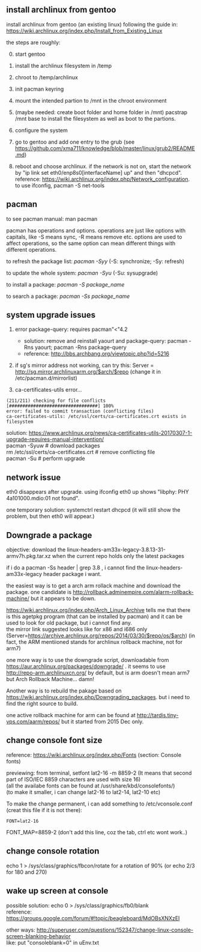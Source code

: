 install archlinux from gentoo
--------------------------------

install archlinux from gentoo (an existing linux) following the guide in:
https://wiki.archlinux.org/index.php/Install_from_Existing_Linux

the steps are roughly:

0. start gentoo

1. install the archlinux filesystem in /temp

2. chroot to /temp/archlinux

3. init pacman keyring

4. mount the intended partion to /mnt in the chroot environment

5. (maybe needed: create boot folder and home folder in /mnt) pacstrap /mnt base to install the filesystem as well as boot to the partions.

6. configure the system

7. go to gentoo and add one entry to the grub (see https://github.com/xma711/knowledge/blob/master/linux/grub2/README.md)

8. reboot and choose archlinux. if the network is not on, start the network by "ip link set eth0/enp8s0[interfaceName] up" and then "dhcpcd". reference: https://wiki.archlinux.org/index.php/Network_configuration. to use ifconfig, pacman -S net-tools


pacman
-----------

to see pacman manual: man pacman

pacman has operations and options. operations are just like options with capitals, like -S means sync, -R means remove etc. 
options are used to affect operations, so the same option can mean different things with different operations.

to refresh the package list: *pacman -Syy* (-S: synchronize; -Sy: refresh)

to update the whole system: *pacman -Syu* (-Su: sysupgrade)

to install a package: *pacman -S package_name*

to search a package: *pacman -Ss package_name*


system upgrade issues
-------------------------

1. error package-query: requires pacman"<"4.2  
	- solution: remove and reinstall yaourt and package-query: pacman -Rns yaourt; pacman -Rns package-query
	- reference: http://bbs.archbang.org/viewtopic.php?id=5216

2. if sg's mirror address not working, can try this: Server = http://sg.mirror.archlinuxarm.org/$arch/$repo 
(change it in /etc/pacman.d/mirrorlist)

3. ca-certificates-utils error...
```
(211/211) checking for file conflicts                        [#################################] 100%
error: failed to commit transaction (conflicting files)
ca-certificates-utils: /etc/ssl/certs/ca-certificates.crt exists in filesystem
```
solution: https://www.archlinux.org/news/ca-certificates-utils-20170307-1-upgrade-requires-manual-intervention/  
pacman -Syuw                           # download packages  
rm /etc/ssl/certs/ca-certificates.crt  # remove conflicting file  
pacman -Su                             # perform upgrade  

network issue
------------------

eth0 disappears after upgrade. using ifconfig eth0 up shows "libphy: PHY 4a101000.mdio:01 not found".

one temporary solution: systemctrl restart dhcpcd (it will still show the problem, but then eth0 will appear.)


Downgrade a package
----------------------------

objective: download the linux-headers-am33x-legacy-3.8.13-31-armv7h.pkg.tar.xz when the current repo holds only the latest packages

if i do a pacman -Ss header | grep 3.8 , i cannot find the linux-headers-am33x-legacy header package i want.

the easiest way is to get a arch arm rollack machine and download the package. one candidate is http://rollback.adminempire.com/alarm-rollback-machine/ but it appears to be down.

https://wiki.archlinux.org/index.php/Arch_Linux_Archive tells me that there is this agetpkg program (that can be installed by pacman) and it can be used to look for old package, but i cannot find any.  
the mirror link suggested looks like for x86 and i686 only (Server=https://archive.archlinux.org/repos/2014/03/30/$repo/os/$arch) (in fact, the ARM mentiioned stands for archlinux rollback machine, not for arm7)

one more way is to use the downgrade script, downloadable from https://aur.archlinux.org/packages/downgrade/ . it seems to use http://repo-arm.archlinuxcn.org/ by default, but is arm doesn't mean arm7 but Arch Rollback Machine... damn!

Another way is to rebuild the pakage based on https://wiki.archlinux.org/index.php/Downgrading_packages. but i need to find the right source to build.

one active rollback machine for arm can be found at http://tardis.tiny-vps.com/aarm/repos/ but it started from 2015 Dec only.

 
change console font size
---------------------------
reference: https://wiki.archlinux.org/index.php/Fonts  (section: Console fonts)

previewing: from terminal, setfont lat2-16 -m 8859-2 (It means that second part of ISO/IEC 8859 characters are used with size 16)  
(all the availabe fonts can be found at /usr/share/kbd/consolefonts/)   
(to make it smaller, i can change lat2-16 to lat2-14, lat2-10 etc)

To make the change permanent, i can add something to /etc/vconsole.conf (creat this file if it is not there):
```
FONT=lat2-16 
```
FONT_MAP=8859-2 (don't add this line, coz the tab, ctrl etc wont work..)


change console rotation
------------------------------

echo 1 > /sys/class/graphics/fbcon/rotate for a rotation of 90% (or echo 2/3 for 180 and 270)


wake up screen at console
-------------------------
possible solution: echo 0 > /sys/class/graphics/fb0/blank  
reference: https://groups.google.com/forum/#!topic/beagleboard/MdOBsXNXzEI

other ways: http://superuser.com/questions/152347/change-linux-console-screen-blanking-behavior  
like: put "consoleblank=0" in uEnv.txt
